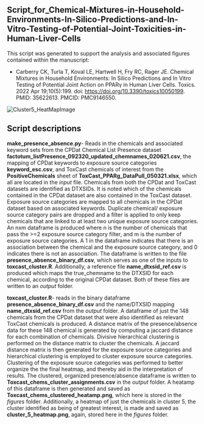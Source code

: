 ## Script_for_Chemical-Mixtures-in-Household-Environments-In-Silico-Predictions-and-In-Vitro-Testing-of-Potential-Joint-Toxicities-in-Human-Liver-Cells
This script was generated to support the analysis and associated figures contained within the manuscript:

+ Carberry CK, Turla T, Koval LE, Hartwell H, Fry RC, Rager JE. Chemical Mixtures in Household Environments: In Silico Predictions and In Vitro Testing of Potential Joint Action on PPARγ in Human Liver Cells. Toxics. 2022 Apr 19;10(5):199. doi: https://doi.org/10.3390/toxics10050199. PMID: 35622613. PMCID: PMC9146550.


![Cluster5_HeatMapImage](https://user-images.githubusercontent.com/72747901/146393635-815c7716-b7f1-4052-9e00-f4a14a46e9bc.png)



## Script descriptions

**make_presence_absence.py**- Reads in the chemicals and associated keyword sets from the CPDat Chemical List Presence dataset **factotum_listPresence_092320_updated_chemnames_020621.csv**, the mapping of CPDat keywords to exposure source categories **keyword_esc.csv**, and ToxCast chemicals of interest from the **PositiveChemicals** sheet of **ToxCast_PPARg_DataPull_050321.xlsx**, which all are located in the *input* file. Chemicals from both the CPDat and ToxCast datasets are identified as DTXSIDs. It is noted which of the chemicals contained in the CPDat dataset are also contained in the ToxCast dataset. Exposure source categories are mapped to all chemicals in the CPDat dataset based on associated keywords. Duplicate chemical/ exposure source category pairs are dropped and a filter is applied to only keep chemicals that are linked to at least two unique exposure source categories. An nxm dataframe is produced where n is the number of chemicals that pass the >=2 exposure source category filter, and m is the number of exposure source categories. A 1 in the dataframe indicates that there is an association between the chemical and the exposure source category, and 0 indicates there is not an association. The dataframe is written to the file **presence_absence_binary_df.csv**, which serves as one of the inputs to **toxcast_cluster.R**. Additionally, a reference file **name_dtxsid_ref.csv** is produced which maps the true_chemname to the DTXSID for each chemical, according to the original CPDat dataset. Both of these files are written to an *output* folder.

**toxcast_cluster.R**- reads in the binary dataframe **presence_absence_binary_df.csv** and the name/DTXSID mapping **name_dtxsid_ref.csv** from the *output* folder. A dataframe of just the 148 chemicals from the CPDat dataset that were also identified as relevant ToxCast chemicals is produced. A distance matrix of the presence/absence data for these 148 chemical is generated by computing a jaccard distance for each combination of chemicals. Divisive hierarchical clustering is performed on the distance matrix to cluster the chemicals. A jaccard distance matrix is then generated for the exposure source categories and hierarchical clustering is employed to cluster exposure source categories. Clustering of the exposure source categories was performed to better organize the the final heatmap, and thereby aid in the interpretation of results. The clustered, organized presence/absence dataframe is written to **Toxcast_chems_cluster_assignments.csv** in the *output* folder. A heatamp of this dataframe is then generated and saved as **Toxcast_chems_clustered_heatamp.png**, which here is stored in the *figures* folder. Additionally, a heatmap of just the chemicals in cluster 5, the cluster identified as being of greatest interest, is made and saved as **cluster_5_heatmap.png**, again, stored here in the *figures* folder.
